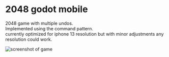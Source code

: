 # 2048 godot mobile
2048 game with multiple undos.  
Implemented using the command pattern.  
currently optimized for iphone 13 resolution but with minor adjustments any resolution could work. 


![screenshot of game](screenshots/game.png)
